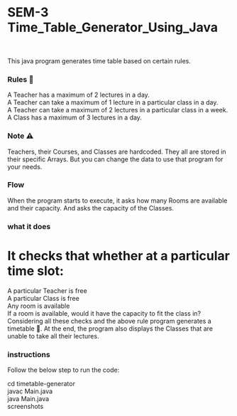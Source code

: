 # SEM-3 Time_Table_Generator_Using_Java
<br>

This java program generates time table based on certain rules.

<h3> Rules 🎯 </h3>

A Teacher has a maximum of 2 lectures in a day. <br>
A Teacher can take a maximum of 1 lecture in a particular class in a day.<br>
A Teacher can take a maximum of 2 lectures in a particular class in a week.<br>
A Class has a maximum of 3 lectures in a day.

<h3> Note ⚠️ </h3>

Teachers, their Courses, and Classes are hardcoded. They all are stored in their specific Arrays. But you can change the data to use that program for your needs.<br>

<h3>Flow</h3>
When the program starts to execute, it asks how many Rooms are available and their capacity. And asks the capacity of the Classes.

<h3>what it does</h3>

<h1>It checks that whether at a particular time slot: </h1>

A particular Teacher is free <br>
A particular Class is free <br> 
Any room is available <br>
If a room is available, would it have the capacity to fit the class in? <br> 
Considering all these checks and the above rule program generates a timetable 🚩. At the end, the program also displays the Classes that are unable to take all their lectures.

<h3>instructions</h3>
Follow the below step to run the code: <br>

cd timetable-generator <br>
javac Main.java <br>
java Main.java <br>
screenshots <br>

